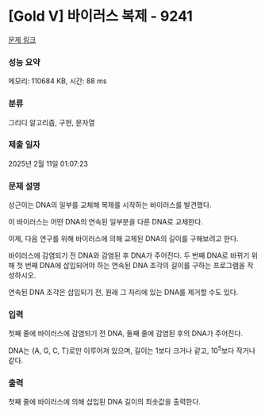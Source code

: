 # [Gold V] 바이러스 복제 - 9241 

[문제 링크](https://www.acmicpc.net/problem/9241) 

### 성능 요약

메모리: 110684 KB, 시간: 88 ms

### 분류

그리디 알고리즘, 구현, 문자열

### 제출 일자

2025년 2월 11일 01:07:23

### 문제 설명

<p>상근이는 DNA의 일부를 교체해 복제를 시작하는 바이러스를 발견했다.</p>

<p>이 바이러스는 어떤 DNA의 연속된 일부분을 다른 DNA로 교체한다.</p>

<p>이제, 다음 연구를 위해 바이러스에 의해 교체된 DNA의 길이를 구해보려고 한다.</p>

<p>바이러스에 감염되기 전 DNA와 감염된 후 DNA가 주어진다. 두 번째 DNA로 바뀌기 위해 첫 번째 DNA에 삽입되어야 하는 연속된 DNA 조각의 길이를 구하는 프로그램을 작성하시오.</p>

<p>연속된 DNA 조각은 삽입되기 전, 원래 그 자리에 있는 DNA를 제거할 수도 있다.</p>

### 입력 

 <p>첫째 줄에 바이러스에 감염되기 전 DNA, 둘째 줄에 감염된 후의 DNA가 주어진다.</p>

<p>DNA는 {A, G, C, T}로만 이루어져 있으며, 길이는 1보다 크거나 같고, 10<sup>5</sup>보다 작거나 같다.</p>

### 출력 

 <p>첫째 줄에 바이러스에 의해 삽입된 DNA 길이의 최솟값을 출력한다.</p>

